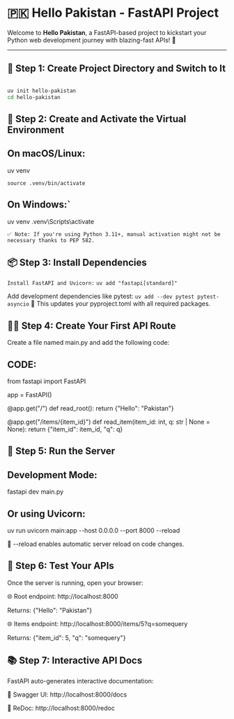 # 🇵🇰 Hello Pakistan - FastAPI Project

Welcome to **Hello Pakistan**, a FastAPI-based project to kickstart your Python web development journey with blazing-fast APIs! 🚀

---

## 📁 Step 1: Create Project Directory and Switch to It
```bash

uv init hello-pakistan
cd hello-pakistan
```
## 🐍 Step 2: Create and Activate the Virtual Environment
## On macOS/Linux:

uv venv

```source .venv/bin/activate```

## On Windows:`
uv venv
.venv\Scripts\activate

```✅ Note: If you're using Python 3.11+, manual activation might not be necessary thanks to PEP 582.```

## 📦 Step 3: Install Dependencies
```Install FastAPI and Uvicorn:```
```uv add "fastapi[standard]"```

Add development dependencies like pytest:
```uv add --dev pytest pytest-asyncio```
📝 This updates your pyproject.toml with all required packages.

## 🧑‍💻 Step 4: Create Your First API Route

Create a file named main.py and add the following code:

## CODE: 
from fastapi import FastAPI

app = FastAPI()

@app.get("/")
def read_root():
    return {"Hello": "Pakistan"}

@app.get("/items/{item_id}")
def read_item(item_id: int, q: str | None = None):
    return {"item_id": item_id, "q": q}


## 🚀 Step 5: Run the Server
## Development Mode:
fastapi dev main.py

## Or using Uvicorn:
uv run uvicorn main:app --host 0.0.0.0 --port 8000 --reload

🔄 --reload enables automatic server reload on code changes.



## 🧪 Step 6: Test Your APIs
Once the server is running, open your browser:

🌐 Root endpoint: http://localhost:8000

Returns:
{"Hello": "Pakistan"}

🌐 Items endpoint: http://localhost:8000/items/5?q=somequery

Returns:
{"item_id": 5, "q": "somequery"}

## 📚 Step 7: Interactive API Docs
FastAPI auto-generates interactive documentation:

📄 Swagger UI: http://localhost:8000/docs

📘 ReDoc: http://localhost:8000/redoc








